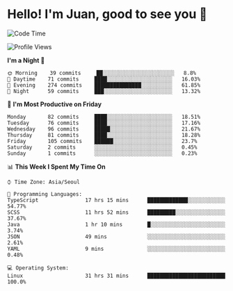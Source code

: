 # Hello! I'm Juan, good to see you 👋

<!--
**Y-k-Y/Y-k-Y** is a ✨ _special_ ✨ repository because its `README.md` (this file) appears on your GitHub profile.

Here are some ideas to get you started:

- 🔭 I’m currently working on ...
- 🌱 I’m currently learning ...
- 👯 I’m looking to collaborate on ...
- 🤔 I’m looking for help with ...
- 💬 Ask me about ...
- 📫 How to reach me: ...
- 😄 Pronouns: ...
- ⚡ Fun fact: ...
-->
<!--
![Profile views](https://gpvc.arturio.dev/Y-k-Y)

[![Omid Nikrah StackOverflow](https://github-readme-stackoverflow.vercel.app/?userID=9517076)](https://stackoverflow.com/users/9517076/i-have-10-fingers)
-->

<!--START_SECTION:waka-->
![Code Time](http://img.shields.io/badge/Code%20Time-716%20hrs%208%20mins-blue)

![Profile Views](http://img.shields.io/badge/Profile%20Views-0-blue)

**I'm a Night 🦉** 

```text
🌞 Morning    39 commits     ██░░░░░░░░░░░░░░░░░░░░░░░   8.8% 
🌆 Daytime    71 commits     ████░░░░░░░░░░░░░░░░░░░░░   16.03% 
🌃 Evening    274 commits    ███████████████░░░░░░░░░░   61.85% 
🌙 Night      59 commits     ███░░░░░░░░░░░░░░░░░░░░░░   13.32%

```
📅 **I'm Most Productive on Friday** 

```text
Monday       82 commits     ████░░░░░░░░░░░░░░░░░░░░░   18.51% 
Tuesday      76 commits     ████░░░░░░░░░░░░░░░░░░░░░   17.16% 
Wednesday    96 commits     █████░░░░░░░░░░░░░░░░░░░░   21.67% 
Thursday     81 commits     ████░░░░░░░░░░░░░░░░░░░░░   18.28% 
Friday       105 commits    ██████░░░░░░░░░░░░░░░░░░░   23.7% 
Saturday     2 commits      ░░░░░░░░░░░░░░░░░░░░░░░░░   0.45% 
Sunday       1 commits      ░░░░░░░░░░░░░░░░░░░░░░░░░   0.23%

```


📊 **This Week I Spent My Time On** 

```text
⌚︎ Time Zone: Asia/Seoul

💬 Programming Languages: 
TypeScript               17 hrs 15 mins      █████████████░░░░░░░░░░░░   54.77% 
SCSS                     11 hrs 52 mins      █████████░░░░░░░░░░░░░░░░   37.67% 
Java                     1 hr 10 mins        █░░░░░░░░░░░░░░░░░░░░░░░░   3.74% 
JSON                     49 mins             ░░░░░░░░░░░░░░░░░░░░░░░░░   2.61% 
YAML                     9 mins              ░░░░░░░░░░░░░░░░░░░░░░░░░   0.48%

💻 Operating System: 
Linux                    31 hrs 31 mins      █████████████████████████   100.0%

```


<!--END_SECTION:waka-->
